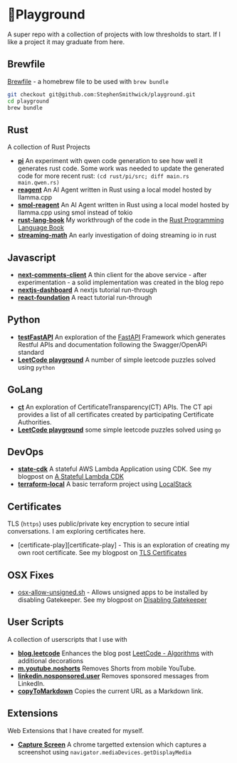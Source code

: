 [//]: # (External)
[rust-book]: https://doc.rust-lang.org/book/title-page.html
[localstack]: https://github.com/localstack/localstack
[fastapi]: https://fastapi.tiangolo.com/

[//]: # (Blog Posts)
[me.tls-certificates]: https://stephensmithwick.github.io/tls/tls-certificates.html
[me.disable-gateKeeper]: https://stephensmithwick.github.io/dev-desktop/Disable-GateKeeper.html\
[me.aws-stateful-cdk]:https://stephensmithwick.github.io/devops/Message-Board.html

[//]: # (Misc)
[brewfile]: Brewfile
[osx-allow-unsigned.sh]: /osx-fixes/allow-unsigned.sh
[capture-screen]: /extensions/CaptureScreen

[//]: # (User Scripts)
[blog.leetcode]: /user-scripts/blog.leetcode.user.js
[m.youtube.noshorts]: /user-scripts/m.youtube.noshorts.user.js
[linkedin.nosponsored.user]: /user-scripts/linkedin.nosponsored.user.js
[copyToMarkdown]: /user-scripts/copyToMarkdown.user.js

[//]: # (Rust)
[pi]: /rust/pi
[reagent]: /rust/reagent
[smol-reagent]: /rust/smol-reagent
[rust-lang-book]: /rust/rust-lang-book
[streaming-math]: /rust/streaming-math

[//]: # (Javascript)
[next-comments]: /js/next-comments
[next-comments-client]: /js/next-comments-client
[nextjs-dashboard]: /js/nextjs-dashboard
[react-foundation]: /js/react-foundation

[//]: # (GoLang)
[ct]: /golang/ct
[go-leet]: /golang/leetcode

[//]: # (Python)
[testFastAPI]: /python/testFastAPI
[py-leet]: /python/leetcode

[//]: # (DevOps)
[state-cdk]: /devops/state-cdk
[state-tf]: /devops/state-tf
[terraform-local]: /devops/terraform-local


# 🛝Playground 
A super repo with a collection of projects with low thresholds to start.  If I like a project it may graduate from here.

## Brewfile
[Brewfile][brewfile] - a homebrew file to be used with `brew bundle`
```bash
git checkout git@github.com:StephenSmithwick/playground.git
cd playground
brew bundle
```

## Rust
A collection of Rust Projects
- **[pi][pi]** An experiment with qwen code generation to see how well it generates rust code.  Some work was needed to update the generated code for more recent rust: 
    `(cd rust/pi/src; diff main.rs main.qwen.rs)`
- **[reagent][reagent]** An AI Agent written in Rust using a local model hosted by llamma.cpp
- **[smol-reagent][smol-reagent]** An AI Agent written in Rust using a local model hosted by llamma.cpp using smol instead of tokio
- **[rust-lang-book][rust-lang-book]** My workthrough of the code in the [Rust Programming Language Book][rust-book]
- **[streaming-math][streaming-math]** An early investigation of doing streaming io in rust

## Javascript
- **[next-comments-client][next-comments-client]** A thin client for the above service - after experimentation - a solid implementation was created in the blog repo
- **[nextjs-dashboard][nextjs-dashboard]** A nextjs tutorial run-through
- **[react-foundation][react-foundation]** A react tutorial run-through

## Python
- **[testFastAPI][testFastAPI]** An exploration of the [FastAPI](fastapi) Framework which generates Restful APIs and documentation following the Swagger/OpenAPi standard
- **[LeetCode playground][py-leet]** A number of simple leetcode puzzles solved using `python`

## GoLang
- **[ct][ct]** An exploration of CertificateTransparency(CT) APIs. The CT api provides a list of all certificates created by participating Certificate Authorities.
- **[LeetCode playground][py-leet]** some simple leetcode puzzles solved using `go`

## DevOps
- **[state-cdk][state-cdk]** A stateful AWS Lambda Application using CDK. See my blogpost on [A Stateful Lambda CDK ][me.aws-stateful-cdk]
- **[terraform-local][terraform-local]** A basic terraform project using [LocalStack][localstack]

## Certificates
TLS (`https`) uses public/private key encryption to secure intial conversations.  I am exploring certificates here.
- [certificate-play][certificate-play] -  This is an exploration of creating my own root certificate.  See my blogpost on [TLS Certificates][me.tls-certificates]

## OSX Fixes

- [osx-allow-unsigned.sh][osx-allow-unsigned.sh] - Allows unsigned apps to be installed by disabling Gatekeeper. See my blogpost on [Disabling Gatekeeper][me.disable-gateKeeper]

## User Scripts
A collection of userscripts that I use with 
- **[blog.leetcode][blog.leetcode]** Enhances the blog post [LeetCode - Algorithms](https://stephensmithwick.github.io/leetcode/leetcode-algorithms.html) with additional decorations
- **[m.youtube.noshorts][m.youtube.noshorts]** Removes Shorts from mobile YouTube.
- **[linkedin.nosponsored.user][linkedin.nosponsored.user]** Removes sponsored messages from LinkedIn.
- **[copyToMarkdown][copyToMarkdown]** Copies the current URL as a Markdown link.

## Extensions
Web Extensions that I have created for myself.
- **[Capture Screen][capture-screen]** A chrome targetted extension which captures a screenshot using `navigator.mediaDevices.getDisplayMedia`
